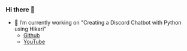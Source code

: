 ### Hi there 👋
- 🔭 I’m currently working on "Creating a Discord Chatbot with Python using Hikari"
    - [Github](https://github.com/kshgr/Discord-Bot-with-Python-using-Hikari)
    - [YouTube](https://youtube.com/playlist?list=PLpaMRtmEhzZah45Ie4j1QIQ91IHQsiB21&si=EMSIkaIECMiOmarE6JChQQ)
<!--
**kshgr/kshgr** is a ✨ _special_ ✨ repository because its `README.md` (this file) appears on your GitHub profile.

Here are some ideas to get you started:

- 🔭 I’m currently working on ...
- 🌱 I’m currently learning ...
- 👯 I’m looking to collaborate on ...
- 🤔 I’m looking for help with ...
- 💬 Ask me about ...
- 📫 How to reach me: ...
- 😄 Pronouns: ...
- ⚡ Fun fact: ...
-->
